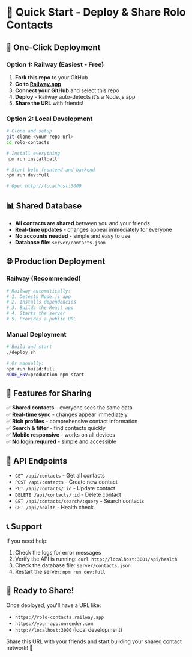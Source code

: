 # 🚀 Quick Start - Deploy & Share Rolo Contacts

## 🎯 One-Click Deployment

### Option 1: Railway (Easiest - Free)
1. **Fork this repo** to your GitHub
2. **Go to [Railway.app](https://railway.app)**
3. **Connect your GitHub** and select this repo
4. **Deploy** - Railway auto-detects it's a Node.js app
5. **Share the URL** with friends!

### Option 2: Local Development
```bash
# Clone and setup
git clone <your-repo-url>
cd rolo-contacts

# Install everything
npm run install:all

# Start both frontend and backend
npm run dev:full

# Open http://localhost:3000
```

## 📊 Shared Database

- **All contacts are shared** between you and your friends
- **Real-time updates** - changes appear immediately for everyone
- **No accounts needed** - simple and easy to use
- **Database file**: `server/contacts.json`

## 🌐 Production Deployment

### Railway (Recommended)
```bash
# Railway automatically:
# 1. Detects Node.js app
# 2. Installs dependencies
# 3. Builds the React app
# 4. Starts the server
# 5. Provides a public URL
```

### Manual Deployment
```bash
# Build and start
./deploy.sh

# Or manually:
npm run build:full
NODE_ENV=production npm start
```

## 📱 Features for Sharing

✅ **Shared contacts** - everyone sees the same data  
✅ **Real-time sync** - changes appear immediately  
✅ **Rich profiles** - comprehensive contact information  
✅ **Search & filter** - find contacts quickly  
✅ **Mobile responsive** - works on all devices  
✅ **No login required** - simple and accessible  

## 🔧 API Endpoints

- `GET /api/contacts` - Get all contacts
- `POST /api/contacts` - Create new contact
- `PUT /api/contacts/:id` - Update contact
- `DELETE /api/contacts/:id` - Delete contact
- `GET /api/contacts/search/:query` - Search contacts
- `GET /api/health` - Health check

## 📞 Support

If you need help:
1. Check the logs for error messages
2. Verify the API is running: `curl http://localhost:3001/api/health`
3. Check the database file: `server/contacts.json`
4. Restart the server: `npm run dev:full`

## 🎉 Ready to Share!

Once deployed, you'll have a URL like:
- `https://rolo-contacts.railway.app`
- `https://your-app.onrender.com`
- `http://localhost:3000` (local development)

Share this URL with your friends and start building your shared contact network! 🚀 